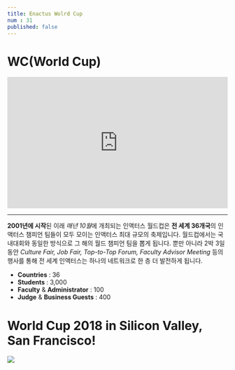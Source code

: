 ```yaml
---
title: Enactus Wolrd Cup
num : 31
published: false
---
```


# WC(World Cup)

<iframe allowtransparency="true" title="Wistia video player" allowFullscreen frameborder="0" scrolling="no" class="wistia_embed" name="wistia_embed" src="https://fast.wistia.net/embed/iframe/291hvlmovr" width="100%" height="300"></iframe>


*****

**2001년에 시작**된 이래 *매년 10월*에 개최되는 인액터스 월드컵은 **전 세계 36개국**의 인액터스 챔피언 팀들이 모두 모이는 인액터스 최대 규모의 축제입니다. 월드컵에서는 국내대회와 동일한 방식으로 그 해의 월드 챔피언 팀을 뽑게 됩니다. 뿐만 아니라 2박 3일 동안 *Culture Fair, Job Fair, Top-to-Top Forum, Faculty Advisor Meeting* 등의 행사를 통해 전 세계 인액터스는 하나의 네트워크로 한 층 더 발전하게 됩니다.

+ **Countries** : 36
+ **Students** : 3,000
+ **Faculty** & **Administrator** : 100
+ **Judge** & **Business Guests** : 400


# World Cup 2018 in Silicon Valley, San Francisco!

![](http://enactuskorea.org/wp-content/uploads/2017/11/sanjose.png)
